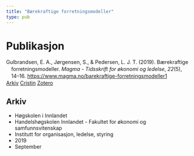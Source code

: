 ```yaml
---
title: "Bærekraftige forretningsmodeller"
type: pub
---
```

<h1>Publikasjon</h1>
<article id="csl-bib-container-XHZ7SFRX" class="csl-bib-container">
  <div class="csl-bib-body" style="line-height: 1.35; padding-left: 1em; text-indent:-1em;">
  <div class="csl-entry">Gulbrandsen, E. A., J&#xF8;rgensen, S., &amp; Pedersen, L. J. T. (2019). B&#xE6;rekraftige forretningsmodeller. <i>Magma - Tidsskrift for &#xF8;konomi og ledelse</i>, <i>22</i>(5), 14&#x2013;16. <a href="https://www.magma.no/barekraftige-forretningsmodeller1">https://www.magma.no/barekraftige-forretningsmodeller1</a></div>
</div>
  <div class="csl-bib-buttons">
    <a href="#taxonomy-article-XHZ7SFRX" class="csl-bib-button">Arkiv</a>
    <a href="https://app.cristin.no/results/show.jsf?id=1720346" alt="Cristin URL" class="csl-bib-button">Cristin</a>
    <a href="http://zotero.org/groups/5022929/items/XHZ7SFRX" alt="Zotero URL" class="csl-bib-button">Zotero</a>
  </div>
  <div id="csl-bib-meta-container-XHZ7SFRX"></div>
</article>
<div id="csl-bib-meta-XHZ7SFRX" class="csl-bib-meta">
  <article id="taxonomy-article-XHZ7SFRX" class="taxonomy-article">
    <h1>Arkiv</h1>
    <ul>
      <li>Høgskolen i Innlandet</li>
      <li>Handelshøgskolen Innlandet - Fakultet for økonomi og samfunnsvitenskap</li>
      <li>Institutt for organisasjon, ledelse, styring</li>
      <li>2019</li>
      <li>September</li>
    </ul>
  </article>
</div>
